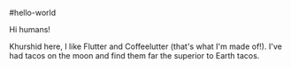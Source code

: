 #hello-world

Hi humans!

Khurshid here, I like Flutter and Coffeelutter (that's what I'm made of!).
I've had tacos on the moon and find them far the superior to Earth tacos.
